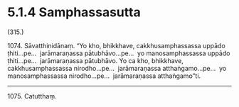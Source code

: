

# 5.1.4 Samphassasutta




(315.)

1074\. Sāvatthinidānaṃ. “Yo kho, bhikkhave, cakkhusamphassassa uppādo ṭhiti…pe…  jarāmaraṇassa pātubhāvo…pe…  yo manosamphassassa uppādo ṭhiti…pe…  jarāmaraṇassa pātubhāvo. Yo ca kho, bhikkhave, cakkhusamphassassa nirodho…pe…  jarāmaraṇassa atthaṅgamo…pe…  yo manosamphassassa nirodho…pe…  jarāmaraṇassa atthaṅgamo”ti.

---

1075\. Catutthaṃ.





